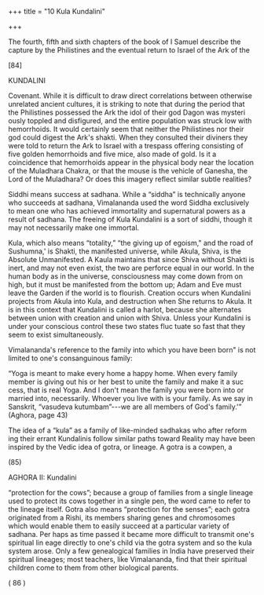 +++
title = "10 Kula Kundalini"

+++

The fourth, fifth and sixth chapters of the book of I Samuel describe the capture by the Philistines and the eventual return to Israel of the Ark of the 

[84] 

KUNDALINI 

Covenant. While it is difficult to draw direct correlations between otherwise unrelated ancient cultures, it is striking to note that during the period that the Philistines possessed the Ark the idol of their god Dagon was mysteri ously toppled and disfigured, and the entire population was struck low with hemorrhoids. It would certainly seem that neither the Philistines nor their god could digest the Ark's shakti. When they consulted their diviners they were told to return the Ark to Israel with a trespass offering consisting of five golden hemorrhoids and five mice, also made of gold. Is it a coincidence that hemorrhoids appear in the physical body near the location of the Muladhara Chakra, or that the mouse is the vehicle of Ganesha, the Lord of the Muladhara? Or does this imagery reflect similar subtle realities? 

Siddhi means success at sadhana. While a “siddha” is technically anyone who succeeds at sadhana, Vimalananda used the word Siddha exclusively to mean one who has achieved immortality and supernatural powers as a result of sadhana. The freeing of Kula Kundalini is a sort of siddhi, though it may not necessarily make one immortal. 

Kula, which also means “totality,” “the giving up of egoism," and the road of Sushumna,' is Shakti, the manifested universe, while Akula, Shiva, is the Absolute Unmanifested. A Kaula maintains that since Shiva without Shakti is inert, and may not even exist, the two are perforce equal in our world. In the human body as in the universe, consciousness may come down from on high, but it must be manifested from the bottom up; Adam and Eve must leave the Garden if the world is to flourish. Creation occurs when Kundalini projects from Akula into Kula, and destruction when She returns to Akula. It is in this context that Kundalini is called a harlot, because she alternates between union with creation and union with Shiva. Unless your Kundalini is under your conscious control these two states fluc tuate so fast that they seem to exist simultaneously. 

Vimalananda's reference to the family into which you have been born" is not limited to one's consanguinous family: 

“Yoga is meant to make every home a happy home. When every family member is giving out his or her best to unite the family and make it a suc cess, that is real Yoga. And I don't mean the family you were born into or married into, necessarily. Whoever you live with is your family. As we say in Sanskrit, “vasudeva kutumbam”---we are all members of God's family.'” (Aghora, page 43) 

The idea of a “kula” as a family of like-minded sadhakas who after reform ing their errant Kundalinis follow similar paths toward Reality may have been inspired by the Vedic idea of gotra, or lineage. A gotra is a cowpen, a 

(85) 

AGHORA II: Kundalini 

“protection for the cows”; because a group of families from a single lineage used to protect its cows together in a single pen, the word came to refer to the lineage itself. Gotra also means “protection for the senses”; each gotra originated from a Rishi, its members sharing genes and chromosomes which would enable them to easily succeed at a particular variety of sadhana. Per haps as time passed it became more difficult to transmit one's spiritual lin eage directly to one's child via the gotra system and so the kula system arose. Only a few genealogical families in India have preserved their spiritual lineages; most teachers, like Vimalananda, find that their spiritual children come to them from other biological parents. 

( 86 ) 